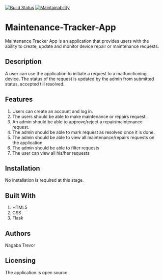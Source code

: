 [![Build Status](https://travis-ci.org/trevornagaba/Maintenance-Tracker-App.svg?branch=develop)](https://travis-ci.org/trevornagaba/Maintenance-Tracker-App)
[![Maintainability](https://api.codeclimate.com/v1/badges/35acd8542beee64cadb5/maintainability)](https://codeclimate.com/github/trevornagaba/Maintenance-Tracker-App/maintainability)

# Maintenance-Tracker-App
Maintenance Tracker App is an application that provides users with the ability to create, update and monitor device repair or maintenance requests.

## Description
A user can use the application to initiate a request to a malfunctioning device. The status of the request is updated by the admin from submitted status, accepted till resolved.

## Features
1. Users can create an account and log in.
1. The users should be able to make maintenance or repairs request.
1. An admin should be able to approve/reject a repair/maintenance request.
1. The admin should be able to mark request as resolved once it is done.
1. The admin should be able to view all maintenance/repairs requests on the application
1. The admin should be able to filter requests
1. The user can view all his/her requests

## Installation
No installation is required at this stage.

## Built With
1. HTML5
1. CSS
1. Flask

## Authors
Nagaba Trevor

## Licensing
The application is open source.